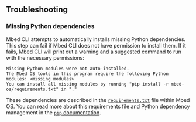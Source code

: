 
## Troubleshooting

### Missing Python dependencies

Mbed CLI attempts to automatically installs missing Python dependencies. This step can fail if Mbed CLI does not have permission to install them. If it fails, Mbed CLI will print out a warning and a suggested command to run with the necessary permissions:

```
Missing Python modules were not auto-installed.
The Mbed OS tools in this program require the following Python modules: <missing modules>
You can install all missing modules by running "pip install -r mbed-os/requirements.txt" in "."
```

These dependencies are described in the [`requirements.txt`](https://github.com/ARMmbed/mbed-os/blob/master/requirements.txt) file within Mbed OS. You can read more about this requirements file and Python dependency management in the [`pip` documentation](https://pip.pypa.io/en/stable/user_guide/#requirements-files).
